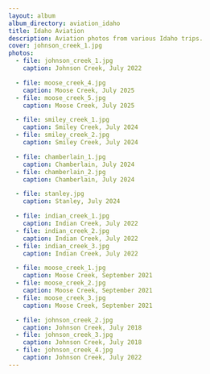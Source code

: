 ```yaml
---
layout: album
album_directory: aviation_idaho
title: Idaho Aviation
description: Aviation photos from various Idaho trips.
cover: johnson_creek_1.jpg
photos:
  - file: johnson_creek_1.jpg
    caption: Johnson Creek, July 2022

  - file: moose_creek_4.jpg
    caption: Moose Creek, July 2025
  - file: moose_creek_5.jpg
    caption: Moose Creek, July 2025

  - file: smiley_creek_1.jpg
    caption: Smiley Creek, July 2024
  - file: smiley_creek_2.jpg
    caption: Smiley Creek, July 2024

  - file: chamberlain_1.jpg
    caption: Chamberlain, July 2024
  - file: chamberlain_2.jpg
    caption: Chamberlain, July 2024

  - file: stanley.jpg
    caption: Stanley, July 2024

  - file: indian_creek_1.jpg
    caption: Indian Creek, July 2022
  - file: indian_creek_2.jpg
    caption: Indian Creek, July 2022
  - file: indian_creek_3.jpg
    caption: Indian Creek, July 2022

  - file: moose_creek_1.jpg
    caption: Moose Creek, September 2021
  - file: moose_creek_2.jpg
    caption: Moose Creek, September 2021
  - file: moose_creek_3.jpg
    caption: Moose Creek, September 2021

  - file: johnson_creek_2.jpg
    caption: Johnson Creek, July 2018
  - file: johnson_creek_3.jpg
    caption: Johnson Creek, July 2018
  - file: johnson_creek_4.jpg
    caption: Johnson Creek, July 2022
---
```

